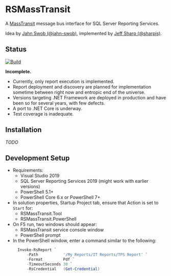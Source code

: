 # RSMassTransit

A [MassTransit](https://github.com/MassTransit/MassTransit)
message bus interface for SQL Server Reporting Services.

Idea by [Jahn Swob (@jahn-swob)](https://github.com/jahn-swob),
implemented by [Jeff Sharp (@sharpjs)](https://github.com/sharpjs).

## Status

[![Build](https://github.com/sharpjs/RSMassTransit/workflows/Build/badge.svg)](https://github.com/sharpjs/RSMassTransit/actions?query=workflow%3ABuild)

**Incomplete.**
- Currently, only report execution is implemented.
- Report deployment and discovery are planned for implementation sometime
  between right now and entropic end of the universe.
- Versions targeting .NET Framework are deployed in production and have been
  so for several years, with few defects.
- A port to .NET Core is underway.
- Test coverage is inadequate.

## Installation

*TODO*

## Development Setup

* Requirements:
  * Visual Studio 2019
  * SQL Server Reporting Services 2019 (might work with earlier versions)
  * PowerShell 5.1+
  * PowerShell Core 6.x or PowerShell 7+
* In solution properties, Startup Project tab, ensure that Action is set to `Start` for:
  * RSMassTransit.Tool
  * RSMassTransit.PowerShell
* On F5 run, two windows should appear:
  * RSMassTransit service console window
  * PowerShell prompt
* In the PowerShell window, enter a command similar to the following:
  ```powershell
    Invoke-RsReport `
        -Path           '/My Reports/IT Reports/TPS Report' `
        -Format         Pdf `
        -TimeoutSeconds 30 `
        -RsCredential   (Get-Credential)
  ```
